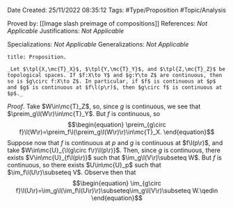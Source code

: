 <div class="topSpace"></div>

Date Created: 25/11/2022 08:35:12
Tags: #Type/Proposition #Topic/Analysis

Proved by: [[Image slash preimage of compositions]]
References: _Not Applicable_
Justifications: _Not Applicable_

Specializations: _Not Applicable_
Generalizations: _Not Applicable_

``` ad-Proposition
title: Proposition.

_Let $\tpl{X,\mc{T}_X}$, $\tpl{Y,\mc{T}_Y}$, and $\tpl{Z,\mc{T}_Z}$ be topological spaces. If $f:X\to Y$ and $g:Y\to Z$ are continuous, then so is $g\circ f:X\to Z$. In particular, if $f$ is continuous at $p$ and $g$ is continuous at $f\l(p\r)$, then $g\circ f$ is continuous at $p$._

```

_Proof_. Take $W\in\mc{T}_Z$, so, since $g$ is continuous, we see that $\preim_g\l(W\r)\in\mc{T}_Y$. But $f$ is continuous, so
$$\begin{equation}
    \preim_{g\circ f}\l(W\r)=\preim_f\l(\preim_g\l(W\r)\r)\in\mc{T}_X.
\end{equation}$$
Suppose now that $f$ is continuous at $p$ and $g$ is continuous at $f\l(p\r)$, and take $W\in\mc{U}_{\l(g\circ f\r)\l(p\r)}$. Then, since $g$ is continuous, there exists $V\in\mc{U}_{f\l(p\r)}$ such that $\im_g\l(V\r)\subseteq W$. But $f$ is continuous, so there exists $U\in\mc{U}_p$ such that $\im_f\l(U\r)\subseteq V$. Observe then that
$$\begin{equation}
    \im_{g\circ f}\l(U\r)=\im_g\l(\im_f\l(U\r)\r)\subseteq\im_g\l(V\r)\subseteq W.\qedin
\end{equation}$$
